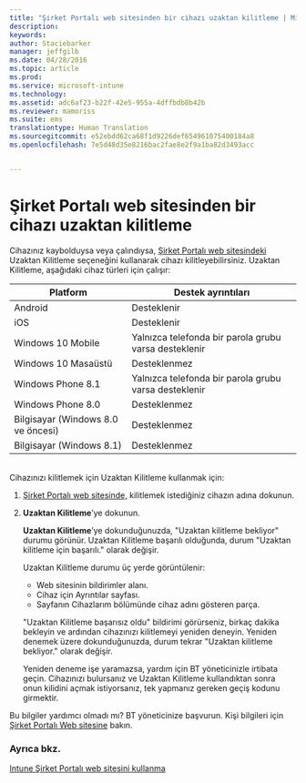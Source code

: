 ```yaml
---
title: "Şirket Portalı web sitesinden bir cihazı uzaktan kilitleme | Microsoft Intune"
description: 
keywords: 
author: Staciebarker
manager: jeffgilb
ms.date: 04/28/2016
ms.topic: article
ms.prod: 
ms.service: microsoft-intune
ms.technology: 
ms.assetid: adc6af23-b22f-42e5-955a-4dffbdb8b42b
ms.reviewer: mamoriss
ms.suite: ems
translationtype: Human Translation
ms.sourcegitcommit: e52ebdd62ca68f1d9226def654961075400184a8
ms.openlocfilehash: 7e5d48d35e8216bac2fae8e2f9a1ba82d3493acc


---
```



# Şirket Portalı web sitesinden bir cihazı uzaktan kilitleme

Cihazınız kaybolduysa veya çalındıysa, [Şirket Portalı web sitesindeki](http://portal.manage.microsoft.com) Uzaktan Kilitleme seçeneğini kullanarak cihazı kilitleyebilirsiniz. Uzaktan Kilitleme, aşağıdaki cihaz türleri için çalışır:

Platform  |Destek ayrıntıları  
---------|---------
Android | Desteklenir       
iOS | Desteklenir
Windows 10 Mobile | Yalnızca telefonda bir parola grubu varsa desteklenir     
Windows 10 Masaüstü | Desteklenmez  
Windows Phone 8.1 | Yalnızca telefonda bir parola grubu varsa desteklenir
Windows Phone 8.0 | Desteklenmez
Bilgisayar (Windows 8.0 ve öncesi) | Desteklenmez       
Bilgisayar (Windows 8.1) | Desteklenmez

</br>
Cihazınızı kilitlemek için Uzaktan Kilitleme kullanmak için:

1.  [Şirket Portalı web sitesinde,](http://portal.manage.microsoft.com) kilitlemek istediğiniz cihazın adına dokunun.

2.  **Uzaktan Kilitleme**’ye dokunun.

    **Uzaktan Kilitleme**’ye dokunduğunuzda, "Uzaktan kilitleme bekliyor" durumu görünür.  Uzaktan Kilitleme başarılı olduğunda, durum "Uzaktan kilitleme için başarılı." olarak değişir.

    Uzaktan Kilitleme durumu üç yerde görüntülenir:

    * Web sitesinin bildirimler alanı. 
    * Cihaz için Ayrıntılar sayfası.
    * Sayfanın Cihazlarım bölümünde cihaz adını gösteren parça.

    "Uzaktan Kilitleme başarısız oldu" bildirimi görürseniz, birkaç dakika bekleyin ve ardından cihazınızı kilitlemeyi yeniden deneyin. Yeniden denemek üzere dokunduğunuzda, durum tekrar "Uzaktan kilitleme bekliyor." olarak değişir. 

    Yeniden deneme işe yaramazsa, yardım için BT yöneticinizle irtibata geçin. Cihazınızı bulursanız ve Uzaktan Kilitleme kullandıktan sonra onun kilidini açmak istiyorsanız, tek yapmanız gereken geçiş kodunu girmektir.

Bu bilgiler yardımcı olmadı mı? BT yöneticinize başvurun. Kişi bilgileri için [Şirket Portalı Web sitesine](http://portal.manage.microsoft.com) bakın.

### Ayrıca bkz.
[Intune Şirket Portalı web sitesini kullanma](using-the-intune-company-portal-website.md)


<!--HONumber=Jun16_HO4-->


